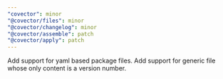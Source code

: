 ```yaml
---
"covector": minor
"@covector/files": minor
"@covector/changelog": minor
"@covector/assemble": patch
"@covector/apply": patch
---
```


Add support for yaml based package files. Add support for generic file whose only content is a version number.
